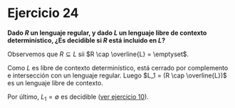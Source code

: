 # Ejercicio 24

**Dado $R$ un lenguaje regular, y dado $L$ un lenguaje libre de contexto determinístico, ¿Es decidible si $R$ está incluido en $L$?**

Observemos que $R \subseteq L$ sii $R \cap \overline{L} = \emptyset$.

Como $L$ es libre de contexto determinístico, está cerrado por complemento e intersección con un lenguaje regular. Luego $L_1 = (R \cap \overline{L})$ es un lenguaje libre de contexto.

Por último, $L_1 = \emptyset$ es decidible ([ver ejercicio 10](./ej10.md)).

